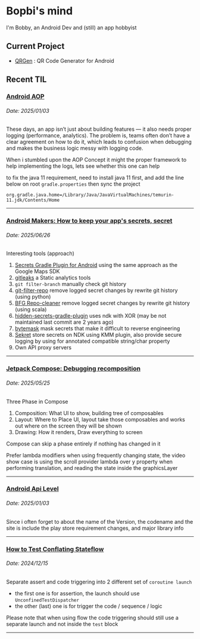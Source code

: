 # Bopbi's mind

I'm Bobby, an Android Dev and (still) an app hobbyist

## Current Project

- [QRGen](https://bobbyprabowo.com/qrgen) : QR Code Generator for Android

## Recent TIL

<!-- Post Template

### [Title](Url)
###### Date: 2025/08/24

Content here

---

-->

### [Android AOP](https://flyjingfish.github.io/AndroidAOP/)
###### Date: 2025/01/03

These days, an app isn’t just about building features — it also needs proper logging (performance, analytics).
The problem is, teams often don’t have a clear agreement on how to do it, which leads to confusion when debugging and makes the business logic messy with logging code.

When i stumbled upon the AOP Concept it might the proper framework to help implementing the logs, lets see whether this one can help

to fix the java 11 requirement, need to install java 11 first, and add the line below on root `gradle.properties` then sync the project
```
org.gradle.java.home=/Library/Java/JavaVirtualMachines/temurin-11.jdk/Contents/Home
```

---

### [Android Makers: How to keep your app's secrets, secret](https://www.youtube.com/watch?v=H-wdOLCIiXA)
###### Date: 2025/06/26

Interesting tools (approach)
1. [Secrets Gradle Plugin for Android](https://developers.google.com/maps/documentation/android-sdk/secrets-gradle-plugin) using the same approach as the Google Maps SDK
2. [gitleaks](https://gitleaks.io/) a Static analytics tools
3. `git filter-branch` manually check git history
4. [git-filter-repo](https://github.com/newren/git-filter-repo) remove logged secret changes by rewrite git history (using python)
5. [BFG Repo-cleaner](https://rtyley.github.io/bfg-repo-cleaner/) remove logged secret changes by rewrite git history (using scala)
6. [hidden-secrets-gradle-plugin](https://github.com/klaxit/hidden-secrets-gradle-plugin) uses ndk with XOR (may be not maintained last commit are 2 years ago)
7. [bytemask](https://patilshreyas.github.io/bytemask/introduction.html) mask secrets that make it difficult to reverse engineering
8. [Sekret](https://github.com/DatL4g/Sekret) store secrets on NDK using KMM plugin, also provide secure logging by using for annotated compatible string/char property
9. Own API proxy servers

---

### [Jetpack Compose: Debugging recomposition](https://www.youtube.com/watch?v=SWBN0y0lFNY)
###### Date: 2025/05/25

Three Phase in Compose

1. Composition: What UI to show, building tree of composables
2. Layout: Where to Place UI, layout take those composables and works out where on the screen they will be shown
3. Drawing: How it renders, Draw everything to screen

Compose can skip a phase entirely if nothing has changed in it

Prefer lambda modifiers when using frequently changing state, the video show case is using the scroll provider lambda over y property when performing translation, and reading the state inside the graphicsLayer

---

### [Android Api Level](https://apilevels.com)
###### Date: 2025/01/03

Since i often forget to about the name of the Version, the codename
and the site is include the play store requirement changes, and major library info

---

### [How to Test Conflating Stateflow](https://zsmb.co/conflating-stateflows/)
###### Date: 2024/12/15

Separate assert and code triggering into 2 different set of `coroutine launch`
* the first one is for assertion, the launch should use `UnconfinedTestDispatcher`
* the other (last) one is for trigger the code / sequence / logic

Please note that when using flow the code triggering should still use a separate launch and not inside the `test` block

---
